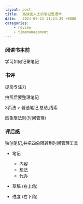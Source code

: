 ```yaml
---
layout: post
title:  高效能人士的笔记整理术
date:   2024-09-23 11:24:29 +0800
categories: 
    - review 
    - timemanagement
---
```


### 阅读书本前

学习如何记录笔记

### 书评

提高专注力

拍照后要整理笔记

3页法 > 普通笔记,总结,线索

四象限法则(时间管理)

### 评后感

独创笔记,并把四象限转到时间管理工具

- 笔记
    - 内容
    - 想法
    - 代办

- 草稿 (右上角)

- 进度 (右下角)